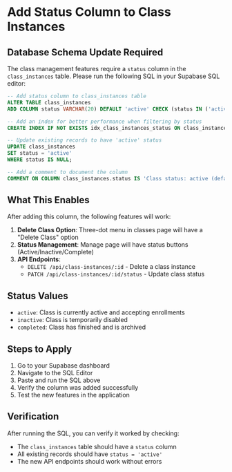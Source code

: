 # Add Status Column to Class Instances

## Database Schema Update Required

The class management features require a `status` column in the `class_instances` table. Please run the following SQL in your Supabase SQL editor:

```sql
-- Add status column to class_instances table
ALTER TABLE class_instances 
ADD COLUMN status VARCHAR(20) DEFAULT 'active' CHECK (status IN ('active', 'inactive', 'completed'));

-- Add an index for better performance when filtering by status
CREATE INDEX IF NOT EXISTS idx_class_instances_status ON class_instances(status);

-- Update existing records to have 'active' status
UPDATE class_instances 
SET status = 'active' 
WHERE status IS NULL;

-- Add a comment to document the column
COMMENT ON COLUMN class_instances.status IS 'Class status: active (default), inactive, or completed';
```

## What This Enables

After adding this column, the following features will work:

1. **Delete Class Option**: Three-dot menu in classes page will have a "Delete Class" option
2. **Status Management**: Manage page will have status buttons (Active/Inactive/Complete)
3. **API Endpoints**: 
   - `DELETE /api/class-instances/:id` - Delete a class instance
   - `PATCH /api/class-instances/:id/status` - Update class status

## Status Values

- `active`: Class is currently active and accepting enrollments
- `inactive`: Class is temporarily disabled
- `completed`: Class has finished and is archived

## Steps to Apply

1. Go to your Supabase dashboard
2. Navigate to the SQL Editor
3. Paste and run the SQL above
4. Verify the column was added successfully
5. Test the new features in the application

## Verification

After running the SQL, you can verify it worked by checking:
- The `class_instances` table should have a `status` column
- All existing records should have `status = 'active'`
- The new API endpoints should work without errors
